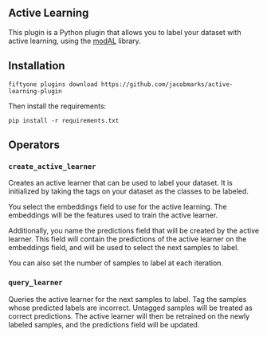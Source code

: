 ## Active Learning

This plugin is a Python plugin that allows you to label your dataset with
active learning, using the
[modAL](https://modal-python.readthedocs.io/en/latest/) library.

## Installation

```shell
fiftyone plugins download https://github.com/jacobmarks/active-learning-plugin
```

Then install the requirements:

```shell
pip install -r requirements.txt
```

## Operators

### `create_active_learner`

Creates an active learner that can be used to label your dataset. It is initialized
by taking the tags on your dataset as the classes to be labeled.

You select the embeddings field to use for the active learning. The embeddings
will be the features used to train the active learner.

Additionally, you name the predictions field that will be created by the active
learner. This field will contain the predictions of the active learner on the
embeddings field, and will be used to select the next samples to label.

You can also set the number of samples to label at each iteration.

### `query_learner`

Queries the active learner for the next samples to label. Tag the samples whose
predicted labels are incorrect. Untagged samples will be treated as correct
predictions. The active learner will then be retrained on the newly labeled
samples, and the predictions field will be updated.
